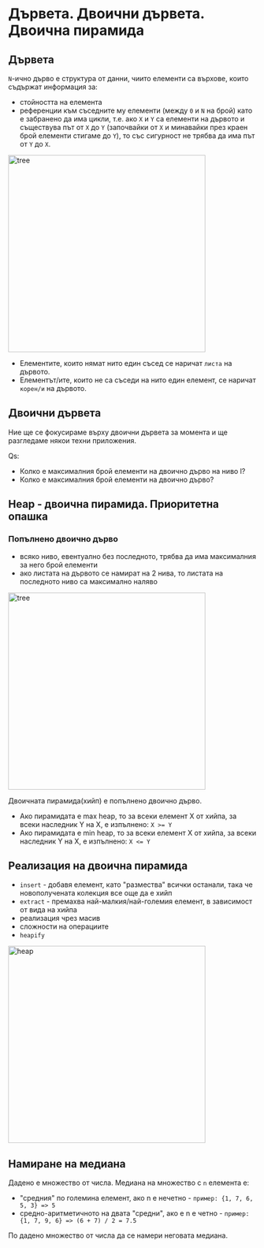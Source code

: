 # Дървета. Двоични дървета. Двоична пирамида

## Дървета
`N`-ично дърво е структура от данни, чиито елементи са върхове, които съдържат информация за:
- стойността на елемента
- референции към съседните му елементи (между `0` и `N` на брой)
като е забранено да има цикли, т.е. ако `X` и `Y` са елементи на дървото и съществува път от `X` до `Y` (започвайки от `X` и минавайки през краен брой елементи стигаме до `Y`), то със сигурност не трябва да има път от `Y` до `X`.
<img src="https://upload.wikimedia.org/wikipedia/commons/thumb/5/5f/Tree_%28computer_science%29.svg/1200px-Tree_%28computer_science%29.svg.png" alt="tree" width="400"/>

- Елементите, които нямат нито един съсед се наричат `листа` на дървото.
- Елементът/ите, които не са съседи на нито един елемент, се наричат `корен/и` на дървото.

## Двоични дървета
Ние ще се фокусираме върху двоични дървета за момента и ще разгледаме някои техни приложения.

Qs:
- Колко е максималния брой елементи на двоично дърво на ниво l?
- Колко е максималния брой елементи на двоично дърво?

## Heap - двоична пирамида. Приоритетна опашка

### Попълнено двоично дърво 
- всяко ниво, евентуално без последното, трябва да има максималния за него брой елементи
- ако листата на дървото се намират на 2 нива, то листата на последното ниво са максимално наляво

<img src="https://media.geeksforgeeks.org/wp-content/uploads/20200218123136/Side-Ways-Traversal-Input.png" alt="tree" width="400"/>

Двоичната пирамида(хийп) е попълнено двоично дърво. 
- Ако пирамидата e max heap, то за всеки елемент X от хийпа, за всеки наследник Y на X, е изпълнено: `X >= Y`
- Ако пирамидата е min heap, то за всеки елемент X от хийпа, за всеки наследник Y на X, е изпълнено: `X <= Y`

## Реализация на двоична пирамида
- `insert` - добавя елемент, като "размества" всички останали, така че новополучената колекция все още да е хийп
- `extract` - премахва най-малкия/най-големия елемент, в зависимост от вида на хийпа
- реализация чрез масив
- сложности на операциите
- `heapify`

<img src="https://media.geeksforgeeks.org/wp-content/cdn-uploads/MinHeapAndMaxHeap.png" alt="heap" width="400"/>

## Намиране на медиана
Дадено е множество от числа. Медиана на множество с `n` елемента е:
- "средния" по големина елемент, ако n е нечетно - `пример: {1, 7, 6, 5, 3} => 5`
- средно-аритметичното на двата "средни", ако е n е четно - `пример: {1, 7, 9, 6} => (6 + 7) / 2 = 7.5`

По дадено множество от числа да се намери неговата медиана.
